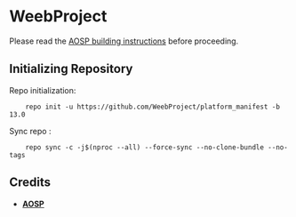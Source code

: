 # WeebProject

Please read the [AOSP building instructions](https://source.android.com/source/index.html) before proceeding.

Initializing Repository
-----------------------

Repo initialization:

        repo init -u https://github.com/WeebProject/platform_manifest -b 13.0

Sync repo :

        repo sync -c -j$(nproc --all) --force-sync --no-clone-bundle --no-tags


Credits
-------
 * [**AOSP**](https://android.googlesource.com)
